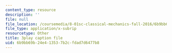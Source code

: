 ```yaml
---
content_type: resource
description: ''
file: null
file_location: /coursemedia/8-01sc-classical-mechanics-fall-2016/6b9bb69b24e413537b2cfdad7d6477b8_FSW9EQNZvxI.srt
file_type: application/x-subrip
resourcetype: Other
title: 3play caption file
uid: 6b9bb69b-24e4-1353-7b2c-fdad7d6477b8
---
```

